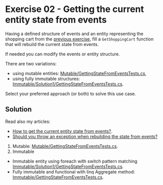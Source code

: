 # Exercise 02 - Getting the current entity state from events

Having a defined structure of events and an entity representing the shopping cart from the [previous exercise](../01-EventsDefinition), fill a `GetShoppingCart` function that will rebuild the current state from events.

If needed you can modify the events or entity structure.

There are two variations:
- using mutable entities: [Mutable/GettingStateFromEventsTests.cs](./Mutable/GettingStateFromEventsTests.cs),
- using fully immutable structures: [Immutable/Solution1/GettingStateFromEventsTests.cs](./Immutable/Solution1/GettingStateFromEventsTests.cs).

Select your preferred approach (or both) to solve this use case.

## Solution

Read also my articles:
- [How to get the current entity state from events?](https://event-driven.io/en/how_to_get_the_current_entity_state_in_event_sourcing/?utm_source=event_sourcing_net_workshop).
- [Should you throw an exception when rebuilding the state from events?](https://event-driven.io/en/should_you_throw_exception_when_rebuilding_state_from_events/?utm_source=event_sourcing_net_workshop)

1. Mutable: [Mutable/GettingStateFromEventsTests.cs](./Mutable/GettingStateFromEventsTests.cs).
2. Immutable
  * Immutable entity using foreach with switch pattern matching [Immutable/Solution1/GettingStateFromEventsTests.cs](./Immutable/Solution1/GettingStateFromEventsTests.cs).
  * Fully immutable and functional with linq Aggregate method: [Immutable/GettingStateFromEventsTests.cs](./Immutable/Solution2/GettingStateFromEventsTests.cs).

